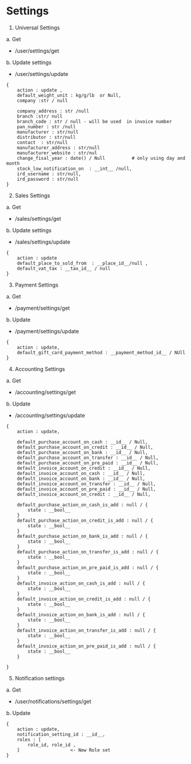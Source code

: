 # Settings 

1. Universal Settings

a. Get
- /user/settings/get

b. Update settings 
- /user/settings/update
```
{
    action : update ,
    default_weight_unit : kg/g/lb  or Null,
    company :str / null
    
    company_address : str /null
    branch :str/ null
    branch_code : str / null - will be used  in invoice number
    pan_number : str /null
    manufacturer : str/null
    distributor : str/null
    contact  : str/null
    manufacturer_address : str/null
    manufacturer_website : str/nul
    change_fisal_year : date() / Null          # only using day and month 
    stock_low_notification_on  : __int__ /null,
    ird_username : str/null,
    ird_password : str/null
}
```


2. Sales Settings

a. Get
- /sales/settings/get

b. Update settings
- /sales/settings/update
```
{
    action : update
    default_place_to_sold_from  : __place_id__/null ,
    default_vat_tax : __tax_id__ / null
}
```


3. Payment Settings

a. Get
- /payment/settings/get

b. Update
- /payment/settings/update
```
{
    action : update,
    default_gift_card_payment_method : __payment_method_id__ / NUll
}
```

4. Accounting Settings

a. Get
- /accounting/settings/get

b. Update 
- /accounting/settings/update
```
{
    action : update,

    default_purchase_account_on_cash : __id__ / Null,
    default_purchase_account_on_credit : __id__ / Null,
    default_purchase_account_on_bank : __id__ / Null,
    default_purchase_account_on_transfer : __id__ / Null,
    default_purchase_account_on_pre_paid : __id__ / Null,
    default_invoice_account_on_credit : __id__ / Null,
    default_invoice_account_on_cash : __id__ / Null,
    default_invoice_account_on_bank : __id__ / Null,
    default_invoice_account_on_transfer : __id__ / Null,
    default_invoice_account_on_pre_paid : __id__ / Null,
    default_invoice_account_on_credit : __id__ / Null, 

    default_purchase_action_on_cash_is_add : null / {
        state : __bool__
    }
    default_purchase_action_on_credit_is_add : null / {
        state : __bool__
    }
    default_purchase_action_on_bank_is_add : null / {
        state : __bool__
    }
    default_purchase_action_on_transfer_is_add : null / {
        state : __bool__
    }
    default_purchase_action_on_pre_paid_is_add : null / {
        state : __bool__
    }
    default_invoice_action_on_cash_is_add : null / {
        state : __bool__
    }
    default_invoice_action_on_credit_is_add : null / {
        state : __bool__
    }
    default_invoice_action_on_bank_is_add : null / {
        state : __bool__
    }
    default_invoice_action_on_transfer_is_add : null / {
        state : __bool__
    }
    default_invoice_action_on_pre_paid_is_add : null / {
        state : __bool__
    }

}
```


5. Notification settings

a. Get
- /user/notifications/settings/get

b. Update 
```
{
    action : update,
    notification_setting_id : __id__,
    roles : [
        role_id, role_id , 
    ]                   <- New Role set
}
```